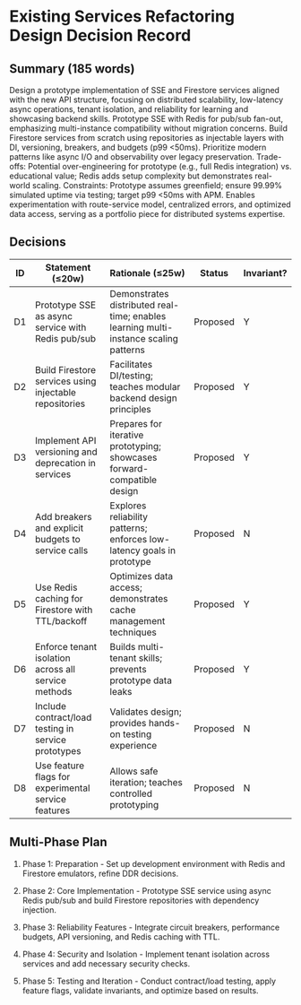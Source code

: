 # Existing Services Refactoring Design Decision Record

## Summary (185 words)
Design a prototype implementation of SSE and Firestore services aligned with the new API structure, focusing on distributed scalability, low-latency async operations, tenant isolation, and reliability for learning and showcasing backend skills. Prototype SSE with Redis for pub/sub fan-out, emphasizing multi-instance compatibility without migration concerns. Build Firestore services from scratch using repositories as injectable layers with DI, versioning, breakers, and budgets (p99 <50ms). Prioritize modern patterns like async I/O and observability over legacy preservation. Trade-offs: Potential over-engineering for prototype (e.g., full Redis integration) vs. educational value; Redis adds setup complexity but demonstrates real-world scaling. Constraints: Prototype assumes greenfield; ensure 99.99% simulated uptime via testing; target p99 <50ms with APM. Enables experimentation with route-service model, centralized errors, and optimized data access, serving as a portfolio piece for distributed systems expertise.

## Decisions
| ID | Statement (≤20w) | Rationale (≤25w) | Status | Invariant? |
|----|------------------|------------------|--------|------------|
| D1 | Prototype SSE as async service with Redis pub/sub | Demonstrates distributed real-time; enables learning multi-instance scaling patterns | Proposed | Y |
| D2 | Build Firestore services using injectable repositories | Facilitates DI/testing; teaches modular backend design principles | Proposed | Y |
| D3 | Implement API versioning and deprecation in services | Prepares for iterative prototyping; showcases forward-compatible design | Proposed | Y |
| D4 | Add breakers and explicit budgets to service calls | Explores reliability patterns; enforces low-latency goals in prototype | Proposed | N |
| D5 | Use Redis caching for Firestore with TTL/backoff | Optimizes data access; demonstrates cache management techniques | Proposed | Y |
| D6 | Enforce tenant isolation across all service methods | Builds multi-tenant skills; prevents prototype data leaks | Proposed | Y |
| D7 | Include contract/load testing in service prototypes | Validates design; provides hands-on testing experience | Proposed | N |
| D8 | Use feature flags for experimental service features | Allows safe iteration; teaches controlled prototyping | Proposed | N |

## Multi-Phase Plan

1. Phase 1: Preparation - Set up development environment with Redis and Firestore emulators, refine DDR decisions.

2. Phase 2: Core Implementation - Prototype SSE service using async Redis pub/sub and build Firestore repositories with dependency injection.

3. Phase 3: Reliability Features - Integrate circuit breakers, performance budgets, API versioning, and Redis caching with TTL.

4. Phase 4: Security and Isolation - Implement tenant isolation across services and add necessary security checks.

5. Phase 5: Testing and Iteration - Conduct contract/load testing, apply feature flags, validate invariants, and optimize based on results.
